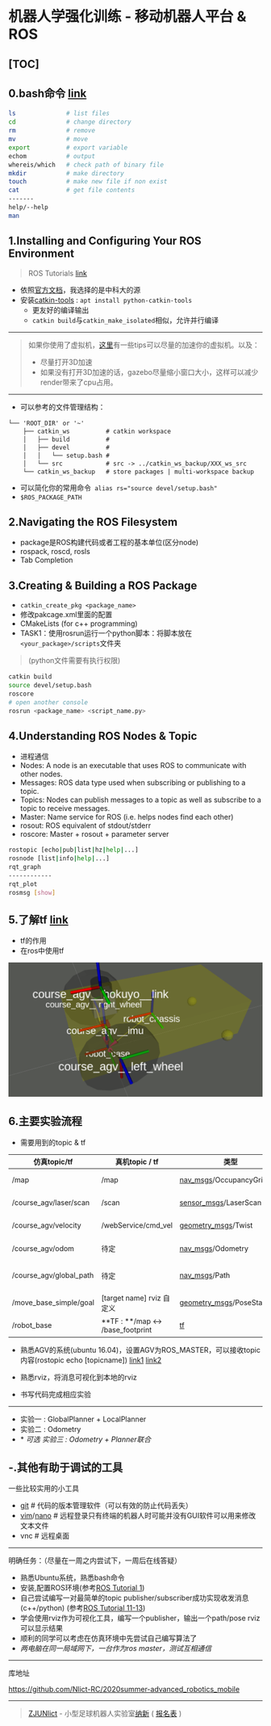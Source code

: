 # 机器人学强化训练 -  移动机器人平台 & ROS

[TOC]
---
## 0.bash命令 [link](https://devdocs.io/bash/)

```bash
ls              # list files 
cd              # change directory
rm              # remove
mv              # move
export          # export variable
echom           # output 
whereis/which   # check path of binary file
mkdir           # make directory
touch           # make new file if non exist
cat             # get file contents
-------
help/--help
man
```

## 1.Installing and Configuring Your ROS Environment
> ROS Tutorials [link](http://wiki.ros.org/ROS/Tutorials)
* 依照[官方文档](http://wiki.ros.org/ROS/Tutorials/InstallingandConfiguringROSEnvironment)，我选择的是中科大的源
* 安装[catkin-tools](https://catkin-tools.readthedocs.io/en/latest/installing.html) : `apt install python-catkin-tools`
  * 更友好的编译输出
  * `catkin build`与`catkin_make_isolated`相似，允许并行编译

---

> 如果你使用了虚拟机，[这里](http://www.rawinfopages.com/tips/2017/07/speed-up-virtualbox-in-windows/)有一些tips可以尽量的加速你的虚拟机。以及：
>
> * 尽量打开3D加速
> * 如果没有打开3D加速的话，gazebo尽量缩小窗口大小，这样可以减少render带来了cpu占用。

---

* 可以参考的文件管理结构：
```
└── 'ROOT_DIR' or '~'
    ├── catkin_ws          # catkin workspace
    │   ├── build          #
    │   ├── devel          #
    │   │   └── setup.bash #
    │   └── src            # src -> ../catkin_ws_backup/XXX_ws_src
    └── catkin_ws_backup   # store packages | multi-workspace backup
```
* 可以简化你的常用命令` alias rs="source devel/setup.bash"`
* `$ROS_PACKAGE_PATH`

## 2.Navigating the ROS Filesystem

* package是ROS构建代码或者工程的基本单位(区分node)
* rospack, roscd, rosls
* Tab Completion

## 3.Creating & Building a ROS Package
* `catkin_create_pkg <package_name>`
* 修改pakcage.xml里面的配置
* CMakeLists (for c++ programming)
* TASK1：使用rosrun运行一个python脚本：将脚本放在`<your_package>/scripts`文件夹

> (python文件需要有执行权限)
```bash
catkin build
source devel/setup.bash
roscore 
# open another console
rosrun <package_name> <script_name.py>
```

## 4.Understanding ROS Nodes & Topic
* 进程通信
* Nodes: A node is an executable that uses ROS to communicate with other nodes.
* Messages: ROS data type used when subscribing or publishing to a topic.
* Topics: Nodes can publish messages to a topic as well as subscribe to a topic to receive messages.
* Master: Name service for ROS (i.e. helps nodes find each other)
* rosout: ROS equivalent of stdout/stderr
* roscore: Master + rosout + parameter server 

```bash
rostopic [echo|pub|list|hz|help|...]
rosnode [list|info|help|...]
rqt_graph
------------
rqt_plot
rosmsg [show]
```

## 5.了解tf [link](http://wiki.ros.org/tf)
* tf的作用
* 在ros中使用tf 

![tf](img/tf_agv.png)

## 6.主要实验流程

* 需要用到的topic & tf

|仿真topic/tf  | 真机topic / tf | 类型 | 作用         |
|----| ----- | ---- | ------------ |
|/map| /map  | [nav_msgs](http://docs.ros.org/api/nav_msgs/html/index-msg.html)/OccupancyGrid | 接收地图信息(障碍物) |
|/course_agv/laser/scan| /scan  | [sensor_msgs](http://docs.ros.org/melodic/api/sensor_msgs/html/index-msg.html)/LaserScan | 接收激光雷达信息 |
|/course_agv/velocity| /webService/cmd_vel  | [geometry_msgs](https://docs.ros.org/api/geometry_msgs/html/index-msg.html)/Twist | 发送AGV的速度信息 |
|/course_agv/odom| 待定 | [nav_msgs](http://docs.ros.org/melodic/api/nav_msgs/html/index-msg.html)/Odometry | 发送里程计信息 |
|/course_agv/global_path| 待定 | [nav_msgs](http://docs.ros.org/melodic/api/nav_msgs/html/index-msg.html)/Path | 发送GlobalPlanner的路径 |
|/move_base_simple/goal| [target name] rviz 自定义 | [geometry_msgs](http://docs.ros.org/melodic/api/geometry_msgs/html/index-msg.html)/PoseStamped | 获取rviz上的target信息 |
|/robot_base| **TF : **/map <-> /base_footprint | [tf](http://wiki.ros.org/tf/Tutorials/Writing%20a%20tf%20listener%20%28Python%29) | MAP坐标系 <-> AGV坐标系 |

* 熟悉AGV的系统(ubuntu 16.04)，设置AGV为ROS_MASTER，可以接收topic内容(rostopic echo [topicname]) [link1](http://wiki.ros.org/ROS/Tutorials/MultipleMachines) [link2](https://www.cnblogs.com/nicozhou/p/5693551.html)

* 熟悉rviz，将消息可视化到本地的rviz

* 书写代码完成相应实验

---
* 实验一 : GlobalPlanner + LocalPlanner
* 实验二 : Odometry
* \* *可选 实验三 : Odometry + Planner联合*


## -.其他有助于调试的工具

一些比较实用的小工具

* [git](https://git-scm.com/)                # 代码的版本管理软件（可以有效的防止代码丢失）
* [vim](https://www.radford.edu/~mhtay/CPSC120/VIM_Editor_Commands.htm)/[nano](https://www.nano-editor.org/)   # 远程登录只有终端的机器人时可能并没有GUI软件可以用来修改文本文件
* vnc              # 远程桌面

---

明确任务：（尽量在一周之内尝试下，一周后在线答疑）

* 熟悉Ubuntu系统，熟悉bash命令
* 安装,配置ROS环境(参考[ROS Tutorial 1](http://wiki.ros.org/ROS/Tutorials/InstallingandConfiguringROSEnvironment))
* 自己尝试编写一对最简单的topic publisher/subscriber成功实现收发消息(c++/python) (参考[ROS Tutorial 11-13](http://wiki.ros.org/ROS/Tutorials/WritingPublisherSubscriber%28c%2B%2B%29))
* 学会使用rviz作为可视化工具，编写一个publisher，输出一个path/pose rviz可以显示结果
* 顺利的同学可以考虑在仿真环境中先尝试自己编写算法了
* *两电脑在同一局域网下，一台作为ros master，测试互相通信*

---

库地址

https://github.com/Nlict-RC/2020summer-advanced_robotics_mobile

------

> [ZJUNlict](https://github.com/ZJUSSL/TeamDescription) - 小型足球机器人实验室[纳新](https://mp.weixin.qq.com/s?__biz=Mzg5NDAwNDI5NA==&mid=2247483756&idx=1&sn=e738f4cc0e0b788194502cbbb4851a9e&chksm=c0277c45f750f553681ed786e49f58a061d9a933b0a18b326c3e97f0b317adc1ef801db7ebf6&mpshare=1&scene=1&srcid=0705Jtq5sB37wgh18EyoUtBw&sharer_sharetime=1593960342077&sharer_shareid=af0011557432738eb3c7e542ed55452d&exportkey=AUDmX0R6Qq%2FhSqnt3E2Hpb4%3D&pass_ticket=7BEYIUEBiMiGS3qChIuDqa7u7qeYOKlATHUslWauyIVUiR4%2BVKydvW0tu6C3UC7a&wx_header=0#rd) ( [报名表](http://irzoyzno5hwwnpte.mikecrm.com/ozE0oHP) )


